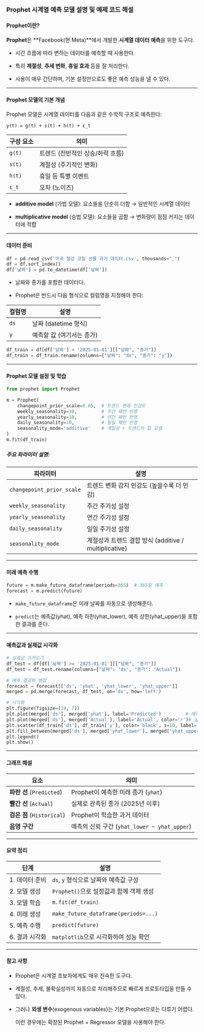 
### Prophet 시계열 예측 모델 설명 및 예제 코드 해설

#### Prophet이란?

**Prophet**은 **Facebook(현 Meta)**에서 개발한 **시계열 데이터 예측**을 위한 도구다.

- 시간 흐름에 따라 변하는 데이터를 예측할 때 사용한다.

- 특히 **계절성**, **추세 변화**, **휴일 효과** 등을 잘 처리한다.
  
- 사용이 매우 간단하며, 기본 설정만으로도 좋은 예측 성능을 낼 수 있다.

---

#### Prophet 모델의 기본 개념

Prophet 모델은 시계열 데이터를 다음과 같은 수학적 구조로 예측한다: 

```
y(t) = g(t) + s(t) + h(t) + ε_t
```

| 구성 요소 | 의미 |
|-----------|------|
| `g(t)`    | 트렌드 (전반적인 상승/하락 흐름) |
| `s(t)`    | 계절성 (주기적인 변화) |
| `h(t)`    | 휴일 등 특별 이벤트 |
| `ε_t`     | 오차 (노이즈) |

- **additive model** (가법 모델): 요소들을 단순히 더함 → 일반적인 시계열 데이터
  
- **multiplicative model** (승법 모델): 요소들을 곱함 → 변화량이 점점 커지는 데이터에 적합

---

#### 데이터 준비

```python
df = pd.read_csv('미국 철강 코일 선물 과거 데이터.csv', thousands=",")
df = df.sort_index()
df['날짜'] = pd.to_datetime(df['날짜'])
```

- 날짜와 종가를 포함한 데이터다.
  
- Prophet은 반드시 다음 형식으로 컬럼명을 지정해야 한다:

| 컬럼명 | 설명 |
|--------|------|
| `ds`   | 날짜 (datetime 형식) |
| `y`    | 예측할 값 (여기서는 종가) |

```python
df_train = df[df['날짜'] < '2025-01-01'][["날짜", "종가"]]
df_train = df_train.rename(columns={"날짜": "ds", "종가": "y"})
```

---

#### Prophet 모델 설정 및 학습

```python
from prophet import Prophet

m = Prophet(
    changepoint_prior_scale=0.05,  # 트렌드 변화 민감도
    weekly_seasonality=10,         # 주간 패턴 반영
    yearly_seasonality=10,         # 연간 패턴 반영
    daily_seasonality=10,          # 일일 패턴 반영
    seasonality_mode='additive'    # 계절성 + 트렌드의 합 모델
)
m.fit(df_train)
```

##### 주요 파라미터 설명:

| 파라미터 | 설명 |
|----------|------|
| `changepoint_prior_scale` | 트렌드 변화 감지 민감도 (높을수록 더 민감) |
| `weekly_seasonality` | 주간 주기성 설정 |
| `yearly_seasonality` | 연간 주기성 설정 |
| `daily_seasonality` | 일일 주기성 설정 |
| `seasonality_mode` | 계절성과 트렌드 결합 방식 (additive / multiplicative) |

---

#### 미래 예측 수행

```python
future = m.make_future_dataframe(periods=365)  # 365일 예측
forecast = m.predict(future)
```

- `make_future_dataframe`은 미래 날짜를 자동으로 생성해준다.
  
- `predict`는 예측값(yhat), 예측 하한(yhat_lower), 예측 상한(yhat_upper)을 포함한 결과를 준다. 

---

#### 예측값과 실제값 시각화

```python
# 실제값 가져오기
df_test = df[df['날짜'] >= '2025-01-01'][["날짜", "종가"]]
df_test = df_test.rename(columns={"날짜": "ds", "종가": "Actual"})

# 예측 결과와 병합
forecast = forecast[['ds', 'yhat', 'yhat_lower', 'yhat_upper']]
merged = pd.merge(forecast, df_test, on='ds', how='left')

# 시각화
plt.figure(figsize=(14, 7))
plt.plot(merged['ds'], merged['yhat'], label='Predicted')         # 예측값
plt.plot(merged['ds'], merged['Actual'], label='Actual', color='r')# 실제값
plt.scatter(df_train['ds'], df_train['y'], color='black', s=10, label='Historical Data')  # 학습 데이터
plt.fill_between(merged['ds'], merged['yhat_lower'], merged['yhat_upper'], alpha=0.2)    # 예측 구간
plt.legend()
plt.show()
```

---

#### 그래프 해설

| 요소 | 의미 |
|------|------|
| **파란 선** (`Predicted`) | Prophet이 예측한 미래 종가 (`yhat`) |
| **빨간 선** (`Actual`) | 실제로 관측된 종가 (2025년 이후) |
| **검은 점** (`Historical`) | Prophet이 학습한 과거 데이터 |
| **음영 구간** | 예측의 신뢰 구간 (`yhat_lower ~ yhat_upper`) |

---

#### 요약 정리

| 단계 | 설명 |
|------|------|
| 1. 데이터 준비 | `ds`, `y` 형식으로 날짜와 예측값 구성 |
| 2. 모델 생성 | `Prophet()`으로 설정값과 함께 객체 생성 |
| 3. 모델 학습 | `m.fit(df_train)` |
| 4. 미래 생성 | `make_future_dataframe(periods=...)` |
| 5. 예측 수행 | `predict(future)` |
| 6. 결과 시각화 | `matplotlib`으로 시각화하여 성능 확인 |

---

#### 참고 사항

- Prophet은 시계열 초보자에게도 매우 친숙한 도구다.
  
- 계절성, 추세, 불확실성까지 자동으로 처리해주므로 빠르게 프로토타입을 만들 수 있다.
  
- 그러나 **외생 변수**(exogenous variables)는 기본 Prophet으로는 다루기 어렵다.
  
     이런 경우에는 확장된 Prophet + Regressor 모델을 사용해야 한다.
